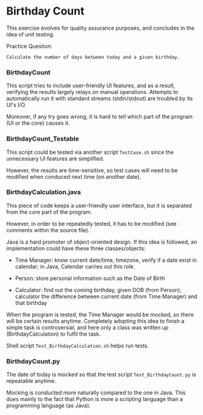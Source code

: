 # Birthday Count
 
This exercise evolves for quality assurance purposes, and concludes in the idea of unit testing. 
 
Practice Question:

```
Calculate the number of days between today and a given birthday. 
```

### BirthdayCount 
 
This script tries to include user-friendly UI features, and as a result, verifying the results largely relays on manual operations. Attempts to automatically run it with standard streams (stdin/stdout) are troubled by its UI's I/O. 

Moreover, if any try goes wrong, it is hard to tell which part of the program (UI or the core) causes it. 
 
### BirthdayCount_Testable 

This script could be tested via another script `TestCase.sh` since the unnecessary UI features are simplified. 
 
However, the results are time-sensitive, so test cases will need to be modified when conduced next time (on another date). 
 
### BirthdayCalculation.java

This piece of code keeps a user-friendly user interface, but it is separated from the core part of the program. 

However, in order to be repeatedly tested, it has to be modified (see comments within the source file). 

Java is a hard promoter of object-oriented design. If this idea is followed, an implementation could have these three classes/objects: 

* Time Manager: know current date/time, timezone, verify if a date exist in calendar; in Java, Calendar carries out this role. 

* Person: store personal information such as the Date of Birth

* Calculator: find out the coming birthday, given DOB (from Person); calculator the difference between current date (from Time Manager) and that birthday

When the program is tested, the Time Manager would be mocked, so there will be certain results anytime. Completely adopting this idea to finish a simple task is controversial, and here only a class was written up (BirthdayCalculation) to fulfil the task. 
 
Shell script `Test_BirthdayCalculation.sh` helps run tests. 
 
### BirthdayCount.py 
 
The date of today is mocked so that the test script `Test_BirthdayCount.py` is repeatable anytime. 

Mocking is conducted more naturally compared to the one in Java. This dues mainly to the fact that Python is more a scripting language than a programming language (as Java). 
 
